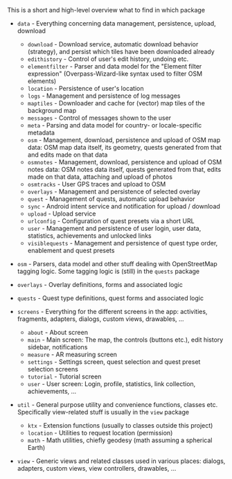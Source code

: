 
This is a short and high-level overview what to find in which package

- `data` - Everything concerning data management, persistence, upload, download
  - `download` - Download service, automatic download behavior (strategy), and persist which tiles have been downloaded already
  - `edithistory` - Control of user's edit history, undoing etc.
  - `elementfilter` - Parser and data model for the "Element filter expression" (Overpass-Wizard-like syntax used to filter OSM elements)
  - `location` - Persistence of user's location
  - `logs` - Management and persistence of log messages
  - `maptiles` - Downloader and cache for (vector) map tiles of the background map
  - `messages` - Control of messages shown to the user
  - `meta` - Parsing and data model for country- or locale-specific metadata
  - `osm` - Management, download, persistence and upload of OSM map data: OSM map data itself, its geometry, quests generated from that and edits made on that data
  - `osmnotes` - Management, download, persistence and upload of OSM notes data: OSM notes data itself, quests generated from that, edits made on that data, attaching and upload of photos
  - `osmtracks` - User GPS traces and upload to OSM
  - `overlays` - Management and persistence of selected overlay
  - `quest` - Management of quests, automatic upload behavior
  - `sync` - Android intent service and notification for upload / download
  - `upload` - Upload service
  - `urlconfig` - Configuration of quest presets via a short URL
  - `user` - Management and persistence of user login, user data, statistics, achievements and unlocked links
  - `visiblequests` - Management and persistence of quest type order, enablement and quest presets

- `osm` - Parsers, data model and other stuff dealing with OpenStreetMap tagging logic. Some tagging logic is (still) in the `quests` package

- `overlays` - Overlay definitions, forms and associated logic

- `quests` - Quest type definitions, quest forms and associated logic

- `screens` - Everything for the different screens in the app: activities, fragments, adapters, dialogs, custom views, drawables, ...
  - `about` - About screen
  - `main` - Main screen: The map, the controls (buttons etc.), edit history sidebar, notifications
  - `measure` - AR measuring screen
  - `settings` - Settings screen, quest selection and quest preset selection screens
  - `tutorial` - Tutorial screen
  - `user` - User screen: Login, profile, statistics, link collection, achievements, ...

- `util` - General purpose utility and convenience functions, classes etc. Specifically view-related stuff is usually in the `view` package
  - `ktx` - Extension functions (usually to classes outside this project)
  - `location` - Utilities to request location (permission)
  - `math` - Math utilities, chiefly geodesy (math assuming a spherical Earth)

- `view` - Generic views and related classes used in various places: dialogs, adapters, custom views, view controllers, drawables, ...
